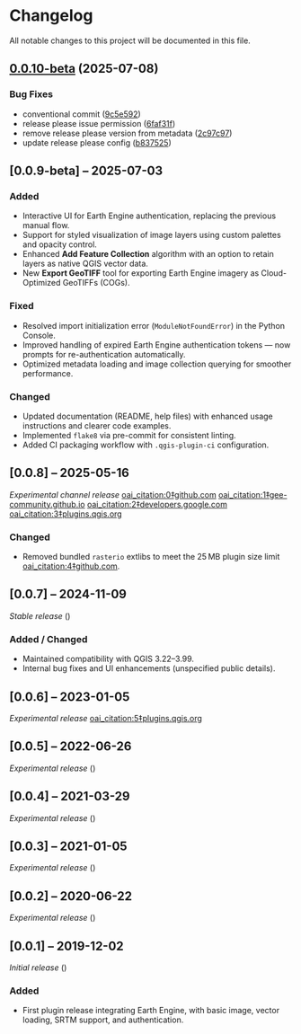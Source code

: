 # Changelog

All notable changes to this project will be documented in this file.

## [0.0.10-beta](https://github.com/gee-community/qgis-earthengine-plugin/compare/0.0.9-beta...v0.0.10) (2025-07-08)


### Bug Fixes

* conventional commit ([9c5e592](https://github.com/gee-community/qgis-earthengine-plugin/commit/9c5e59267fc218c1547966b48275c46b7c729be0))
* release please issue permission ([6faf31f](https://github.com/gee-community/qgis-earthengine-plugin/commit/6faf31fa1780d7453a47df2610a842022141d6ae))
* remove release please version from metadata ([2c97c97](https://github.com/gee-community/qgis-earthengine-plugin/commit/2c97c979dd7537c8e0db0401592966e775df01ec))
* update release please config ([b837525](https://github.com/gee-community/qgis-earthengine-plugin/commit/b83752568bc0f2b3459c581c4d67ac00334b64c3))

## [0.0.9-beta] – 2025-07-03
### Added
- Interactive UI for Earth Engine authentication, replacing the previous manual flow.
- Support for styled visualization of image layers using custom palettes and opacity control.
- Enhanced **Add Feature Collection** algorithm with an option to retain layers as native QGIS vector data.
- New **Export GeoTIFF** tool for exporting Earth Engine imagery as Cloud-Optimized GeoTIFFs (COGs).

### Fixed
- Resolved import initialization error (`ModuleNotFoundError`) in the Python Console.
- Improved handling of expired Earth Engine authentication tokens — now prompts for re-authentication automatically.
- Optimized metadata loading and image collection querying for smoother performance.

### Changed
- Updated documentation (README, help files) with enhanced usage instructions and clearer code examples.
- Implemented `flake8` via pre-commit for consistent linting.
- Added CI packaging workflow with `.qgis-plugin-ci` configuration.

## [0.0.8] – 2025-05-16
*Experimental channel release*  [oai_citation:0‡github.com](https://github.com/gee-community/qgis-earthengine-plugin) [oai_citation:1‡gee-community.github.io](https://gee-community.github.io/qgis-earthengine-plugin/) [oai_citation:2‡developers.google.com](https://developers.google.com/earth-engine/docs/release-notes) [oai_citation:3‡plugins.qgis.org](https://plugins.qgis.org/plugins/ee_plugin/)  
### Changed
- Removed bundled `rasterio` extlibs to meet the 25 MB plugin size limit  [oai_citation:4‡github.com](https://github.com/gee-community/qgis-earthengine-plugin/issues/275).

## [0.0.7] – 2024-11-09
*Stable release* ()  
### Added / Changed
- Maintained compatibility with QGIS 3.22–3.99.
- Internal bug fixes and UI enhancements (unspecified public details).

## [0.0.6] – 2023-01-05
*Experimental release*  [oai_citation:5‡plugins.qgis.org](https://plugins.qgis.org/plugins/ee_plugin/)

## [0.0.5] – 2022-06-26
*Experimental release* ()

## [0.0.4] – 2021-03-29
*Experimental release* ()

## [0.0.3] – 2021-01-05
*Experimental release* ()

## [0.0.2] – 2020-06-22
*Experimental release* ()

## [0.0.1] – 2019-12-02
*Initial release* ()  
### Added
- First plugin release integrating Earth Engine, with basic image, vector loading, SRTM support, and authentication.
